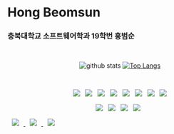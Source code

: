 

# Hong Beomsun

### 충북대학교 소프트웨어학과 19학번 홍범순

<div align=center>
</br>

  ![github stats](https://github-readme-stats.vercel.app/api?username=beomsun0829&show_icons=true&theme=github_dark )
  [![Top Langs](https://github-readme-stats.vercel.app/api/top-langs/?username=beomsun0829&layout=compact&theme=dracula)](https://github.com/metleeha)

  
</br>

<p align="center">
<img src="https://img.shields.io/badge/Python-3776AB?style=flat-square&logo=Python&logoColor=2B2728"/></a> &nbsp 
<img src="https://img.shields.io/badge/C++-00599C?style=flat-square&logo=c%2B%2B&logoColor=white"/></a> &nbsp 
<img src="https://img.shields.io/badge/JavaScript-blue?style=flat-square&logo=JavaScript&logoColor=white"/></a> &nbsp
<img src="https://img.shields.io/badge/TensorFlow-47A248?style=flat-square&logo=TensorFlow&logoColor=white"/></a> &nbsp 
<img src="https://img.shields.io/badge/HTML5-E34F26?style=flat-square&logo=HTML5&logoColor=white"/></a> &nbsp
<img src="https://img.shields.io/badge/CSS3-1572B6?style=flat-square&logo=CSS3&logoColor=white"/></a> &nbsp
<img src="https://img.shields.io/badge/Arduino-00979D?style=flat-square&logo=Arduino&logoColor=white"/></a> &nbsp 
<img src="https://img.shields.io/badge/Google Cloud Computing-232F3E?style=flat-square&logo=GoogleCloud&logoColor=white"/></a>
</p>

<p align="center">
<img src="https://img.shields.io/badge/Visual Studio Code-007ACC?style=flat-square&logo=VisualStudiocode&logoColor=white"/></a> &nbsp 
<img src="https://img.shields.io/badge/Google Colab-232F3E?style=flat-square&logo=GoogleColab&logoColor=white"/></a> &nbsp 
<img src="https://img.shields.io/badge/Visual Studio-5C2D91?style=flat-square&logo=VisualStudio&logoColor=white"/></a> &nbsp 
<img src="https://img.shields.io/badge/Jupyter-F37626?style=flat-square&logo=Jupyter&logoColor=white"/></a> &nbsp 

</p>
  
</div>

<a href="https://beomsun0829.tistory.com/"> <img src="http://img.shields.io/badge/-Tech%20Blog-655ced?style=flat&logo=github&link=https://beomsun0829.tistory.com/" style="height : auto; margin-left : 10px; margin-right : 10px;"/>
</a>
<a href="https://instagram.com/beomsun_kun"> <img src="http://img.shields.io/badge/-Instagram-black?style=flat&logo=Instagram&link=https://instagram.com/beomsun_kun/" style="height : auto; margin-left : 10px; margin-right : 10px;"/>
</a>
<a href="mailto:ghsqjatns@gmail.com"> <img src="https://img.shields.io/badge/ghsqjatns@gmail.com-d14836?style=flat-square&logo=Gmail&logoColor=white&link=mailto:ghsqjatns@gmail.com" style="height : auto; margin-left : 10px; margin-right : 10px;"/>
</a>









<!--
**beomsun0829/beomsun0829** is a ✨ _special_ ✨ repository because its `README.md` (this file) appears on your GitHub profile.

Here are some ideas to get you started:

- 🔭 I’m currently working on ...
- 🌱 I’m currently learning ...
- 👯 I’m looking to collaborate on ...
- 🤔 I’m looking for help with ...
- 💬 Ask me about ...
- 📫 How to reach me: ...
- 😄 Pronouns: ...
- ⚡ Fun fact: ...
-->
